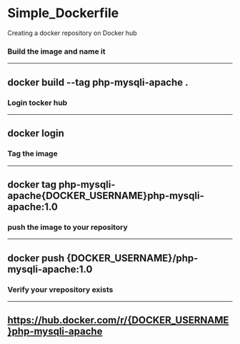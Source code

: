 # Simple_Dockerfile

Creating a docker repository on Docker hub

### Build the image and name it 

---
docker build --tag php-mysqli-apache .
---

### Login tocker hub

---
docker login
---

### Tag the image

---
docker tag php-mysqli-apache{DOCKER_USERNAME}php-mysqli-apache:1.0
---

### push the image to your repository

---
docker push {DOCKER_USERNAME}/php-mysqli-apache:1.0
---

### Verify your vrepository exists
---
https://hub.docker.com/r/{DOCKER_USERNAME}php-mysqli-apache
---

